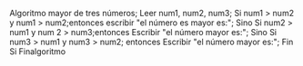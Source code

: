 Algoritmo mayor de tres números;
Leer num1, num2, num3;
Si num1 > num2 y num1 > num2;entonces 
escribir "el número es mayor es:";
Sino 
Si num2 > num1 y num 2 > num3;entonces
Escribir "el número mayor es:";
Sino
Si num3 > num1 y num3 > num2; entonces 
Escribir "el número mayor es:";
Fin Si
Finalgoritmo